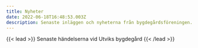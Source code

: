 ```yaml
---
title: Nyheter
date: 2022-06-18T16:48:53.003Z
description: Senaste inläggen och nyheterna från bygdegårdsföreningen.
---
```


{{< lead >}}
Senaste händelserna vid Utviks bygdegård
{{< /lead >}}


